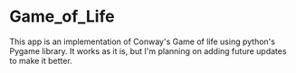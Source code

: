 # Game_of_Life
This app is an implementation of Conway's Game of life using python's Pygame library. It works as it is, but I'm planning on adding future updates to make it better.
